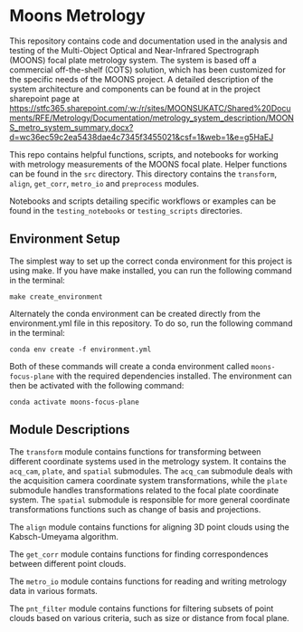 # Moons Metrology

This repository contains code and documentation used in the analysis and testing of the Multi-Object Optical and Near-Infrared Spectrograph (MOONS) focal plate metrology system. The system is based off a commercial off-the-shelf (COTS) solution, which has been customized for the specific needs of the MOONS project. A detailed description of the system architecture and components can be found at in the project sharepoint page at https://stfc365.sharepoint.com/:w:/r/sites/MOONSUKATC/Shared%20Documents/RFE/Metrology/Documentation/metrology_system_description/MOONS_metro_system_summary.docx?d=wc36ec59c2ea5438dae4c7345f3455021&csf=1&web=1&e=g5HaEJ

This repo contains helpful functions, scripts, and notebooks for working with metrology measurements of the MOONS focal plate. Helper functions can be found in the `src` directory. This directory contains the `transform`, `align`, `get_corr`, `metro_io` and `preprocess` modules.

Notebooks and scripts detailing specific workflows or examples can be found in the `testing_notebooks` or `testing_scripts` directories.

## Environment Setup

The simplest way to set up the correct conda environment for this project is using make. If you have make installed, you can run the following command in the terminal:

```console
make create_environment
```

Alternately the conda environment can be created directly from the environment.yml file in this repository. To do so, run the following command in the terminal:

```console
conda env create -f environment.yml
```

Both of these commands will create a conda environment called `moons-focus-plane` with the required dependencies installed. The environment can then be activated with the following command:

```console
conda activate moons-focus-plane
```

## Module Descriptions

The `transform` module contains functions for transforming between different coordinate systems used in the metrology system. It contains the `acq_cam`, `plate`, and `spatial` submodules. The `acq_cam` submodule deals with the acquisition camera coordinate system transformations, while the `plate` submodule handles transformations related to the focal plate coordinate system. The `spatial` submodule is responsible for more general coordinate transformations functions such as change of basis and projections.

The `align` module contains functions for aligning 3D point clouds using the Kabsch-Umeyama algorithm.

The `get_corr` module contains functions for finding correspondences between different point clouds.

The `metro_io` module contains functions for reading and writing metrology data in various formats.

The `pnt_filter` module contains functions for filtering subsets of point clouds based on various criteria, such as size or distance from focal plane.


